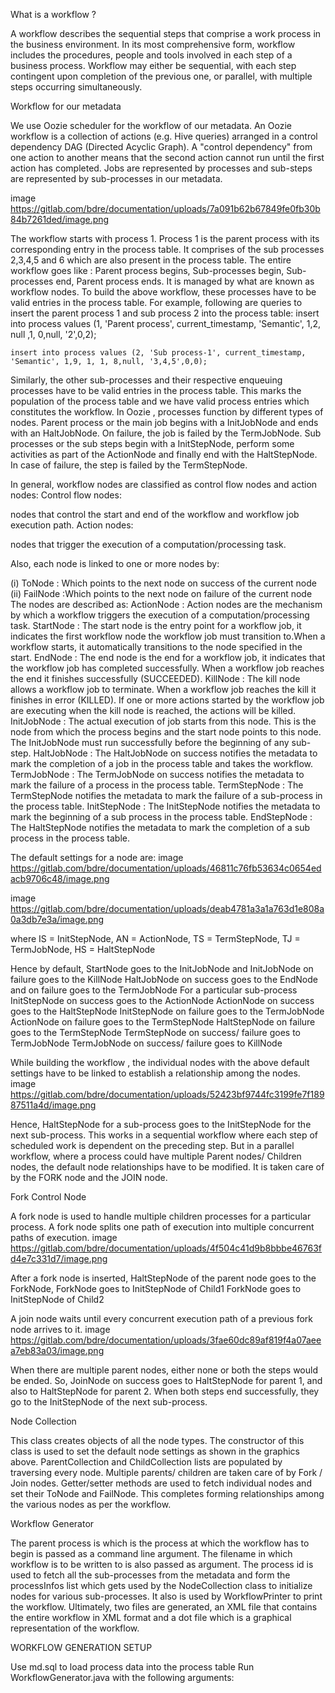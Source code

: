 What is a workflow ?

A workflow describes the sequential steps that comprise a work process in the business environment. In its most comprehensive form, workflow includes the procedures, people and tools involved in each step of a business process. Workflow may either be sequential, with each step contingent upon completion of the previous one, or parallel, with multiple steps occurring simultaneously.

Workflow for our metadata

We use Oozie scheduler for the workflow of our metadata. An Oozie workflow is a collection of actions (e.g. Hive queries) arranged in a control dependency DAG (Directed Acyclic Graph). A "control dependency" from one action to another means that the second action cannot run until the first action has completed. Jobs are represented by processes and sub-steps are represented by sub-processes in our metadata.

image
https://gitlab.com/bdre/documentation/uploads/7a091b62b67849fe0fb30b84b7261ded/image.png

The workflow starts with process 1. Process 1 is the parent process with its corresponding entry in the process table. It comprises of the sub processes 2,3,4,5 and 6 which are also present in the process table.
The entire workflow goes like : Parent process begins, Sub-processes begin, Sub-processes end, Parent process ends. It is managed by what are known as workflow nodes.
To build the above workflow, these processes have to be valid entries in the process table. For example, following are queries to insert the parent process 1 and sub process 2 into the process table:
    insert into process values (1, 'Parent process', current_timestamp, 'Semantic', 1,2, null ,1, 0,null, '2',0,2);

    insert into process values (2, 'Sub process-1', current_timestamp, 'Semantic', 1,9, 1, 1, 8,null, '3,4,5',0,0);

Similarly, the other sub-processes and their respective enqueuing processes have to be valid entries in the process table.
This marks the population of the process table and we have valid process entries which constitutes the workflow.
In Oozie , processes function by different types of nodes.
Parent process or the main job begins with a InitJobNode and ends with an HaltJobNode. On failure, the job is failed by the TermJobNode.
Sub processes or the sub steps begin with a InitStepNode, perform some activities as part of the ActionNode and finally end with the HaltStepNode. In case of failure, the step is failed by the TermStepNode.

In general, workflow nodes are classified as control flow nodes and action nodes:
Control flow nodes:

nodes that control the start and end of the workflow and workflow job execution path.
Action nodes:

nodes that trigger the execution of a computation/processing task.

Also,
each node is linked to one or more nodes by:

(i) ToNode : Which points to the next node on success of the current node
(ii) FailNode :Which points to the next node on failure of the current node
The nodes are described as:
ActionNode : Action nodes are the mechanism by which a workflow triggers the execution of a computation/processing task.
StartNode : The start node is the entry point for a workflow job, it indicates the first workflow node the workflow job must transition to.When a workflow starts, it automatically transitions to the node specified in the start.
EndNode : The end node is the end for a workflow job, it indicates that the workflow job has completed successfully. When a workflow job reaches the end it finishes successfully (SUCCEEDED).
KillNode : The kill node allows a workflow job to terminate. When a workflow job reaches the kill it finishes in error (KILLED). If one or more actions started by the workflow job are executing when the kill node is reached, the actions will be killed.
InitJobNode : The actual execution of job starts from this node. This is the node from which the process begins and the start node points to this node. The InitJobNode must run successfully before the beginning of any sub-step.
HaltJobNode : The HaltJobNode on success notifies the metadata to mark the completion of a job in the process table and takes the workflow.
TermJobNode : The TermJobNode on success notifies the metadata to mark the failure of a process in the process table.
TermStepNode : The TermStepNode notifies the metadata to mark the failure of a sub-process in the process table.
InitStepNode : The InitStepNode notifies the metadata to mark the beginning of a sub process in the process table.
EndStepNode : The HaltStepNode notifies the metadata to mark the completion of a sub process in the process table.

The default settings for a node are:
image
https://gitlab.com/bdre/documentation/uploads/46811c76fb53634c0654edacb9706c48/image.png

image
https://gitlab.com/bdre/documentation/uploads/deab4781a3a1a763d1e808a0a3db7e3a/image.png

where IS = InitStepNode, AN = ActionNode, TS = TermStepNode, TJ = TermJobNode, HS = HaltStepNode

Hence by default,
StartNode goes to the InitJobNode and InitJobNode on failure goes to the KillNode
HaltJobNode on success goes to the EndNode and on failure goes to the TermJobNode
For a particular sub-process
    InitStepNode on success goes to the ActionNode
    ActionNode on success goes to the HaltStepNode
    InitStepNode on failure goes to the TermJobNode
    ActionNode on failure goes to the TermStepNode
    HaltStepNode on failure goes to the TermStepNode
    TermStepNode on success/ failure goes to TermJobNode
    TermJobNode on success/ failure goes to KillNode

While building the workflow , the individual nodes with the above default settings have to be linked to establish a relationship among the nodes.
image
https://gitlab.com/bdre/documentation/uploads/52423bf9744fc3199fe7f18987511a4d/image.png

Hence, HaltStepNode for a sub-process goes to the InitStepNode for the next sub-process. This works in a sequential workflow where each step of scheduled work is dependent on the preceding step. But in a parallel workflow, where a process could have multiple Parent nodes/ Children nodes, the default node relationships have to be modified.
It is taken care of by the FORK node and the JOIN node.

Fork Control Node

A fork node is used to handle multiple children processes for a particular process. A fork node splits one path of execution into multiple concurrent paths of execution.
image
https://gitlab.com/bdre/documentation/uploads/4f504c41d9b8bbbe46763fd4e7c331d7/image.png

After a fork node is inserted,
    HaltStepNode of the parent node goes to the ForkNode,
    ForkNode goes to InitStepNode of Child1
    ForkNode goes to InitStepNode of Child2

A join node waits until every concurrent execution path of a previous fork node arrives to it.
image
https://gitlab.com/bdre/documentation/uploads/3fae60dc89af819f4a07aeea7eb83a03/image.png

When there are multiple parent nodes, either none or both the steps would be ended.
So, JoinNode on success goes to HaltStepNode for parent 1, and also to HaltStepNode for parent 2. When both steps end successfully, they go to the InitStepNode of the next sub-process.

Node Collection

This class creates objects of all the node types. The constructor of this class is used to set the default node settings as shown in the graphics above. ParentCollection and ChildCollection lists are populated by traversing every node. Multiple parents/ children are taken care of by Fork / Join nodes. Getter/setter methods are used to fetch individual nodes and set their ToNode and FailNode. This completes forming relationships among the various nodes as per the workflow.

Workflow Generator

The parent process is which is the process at which the workflow has to begin is passed as a command line argument. The filename in which workflow is to be written to is also passed as argument. The process id is used to fetch all the sub-processes from the metadata and form the processInfos list which gets used by the NodeCollection class to initialize nodes for various sub-processes. It also is used by WorkflowPrinter to print the workflow.
Ultimately, two files are generated, an XML file that contains the entire workflow in XML format and a dot file which is a graphical representation of the workflow.

WORKFLOW GENERATION SETUP

Use md.sql to load process data into the process table
Run WorkflowGenerator.java with the following arguments:

